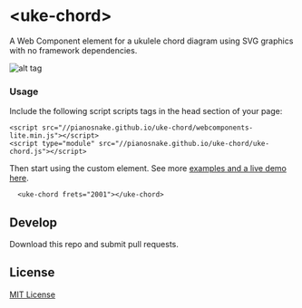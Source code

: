 # &lt;uke-chord&gt;

A Web Component element for a ukulele chord diagram using SVG graphics with no framework dependencies.

![alt tag](https://pianosnake.github.io/uke-chord/docs/big-f.svg)

### Usage

Include the following script scripts tags in the head section of your page:

```
<script src="//pianosnake.github.io/uke-chord/webcomponents-lite.min.js"></script>
<script type="module" src="//pianosnake.github.io/uke-chord/uke-chord.js"></script>
```

Then start using the custom element. See more [examples and a live demo here](https://pianosnake.github.io/uke-chord/).

```
  <uke-chord frets="2001"></uke-chord>
```

## Develop

Download this repo and submit pull requests.

## License

[MIT License](http://opensource.org/licenses/MIT)
